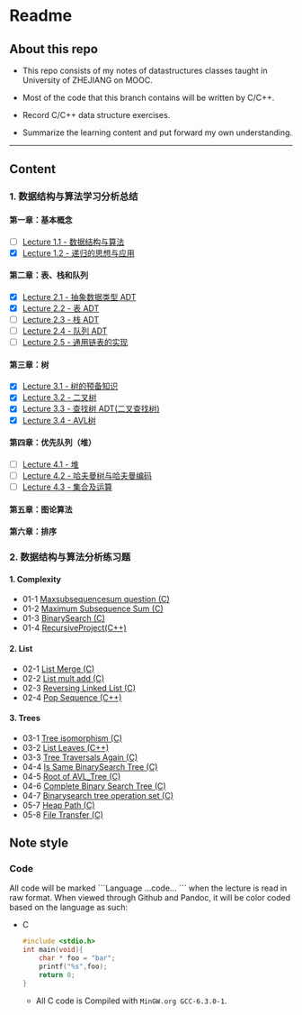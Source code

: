 # Readme

## About this repo

- This repo consists of my notes of datastructures classes taught in University of ZHEJIANG on MOOC.

- Most of the code that this branch contains will be written by C/C++.

- Record C/C++ data structure exercises.

- Summarize the learning content and put forward my own understanding.

___

## Content

### 1. 数据结构与算法学习分析总结
#### 第一章：基本概念
- [ ] [Lecture 1.1 - 数据结构与算法](./Lectures/Lecture-1.1.md)
- [x] [Lecture 1.2 - 递归的思想与应用](./Lectures/Lecture-1.2.md)
#### 第二章：表、栈和队列
- [x] [Lecture 2.1 - 抽象数据类型 ADT](./Lectures/抽象数据类型ADT.md)
- [x] [Lecture 2.2 - 表 ADT](./Lectures/表ADT.md)
- [ ] [Lecture 2.3 - 栈 ADT](./Lectures/栈ADT.md)
- [ ] [Lecture 2.4 - 队列 ADT](./Lectures/队列ADT.md)
- [ ] [Lecture 2.5 - 通用链表的实现](./Lectures/通用链表的实现.md)
#### 第三章：树
- [x] [Lecture 3.1 - 树的预备知识](./Lectures/Lecture-3.1.md)
- [x] [Lecture 3.2 - 二叉树](./Lectures/Lecture-3.2.md)
- [x] [Lecture 3.3 - 查找树 ADT(二叉查找树)](./Lectures/Lecture-3.3.md)
- [x] [Lecture 3.4 - AVL树](./Lectures/Lecture-3.4.md)
#### 第四章：优先队列（堆）
- [ ] [Lecture 4.1 - 堆](./Lectures/堆.md)
- [ ] [Lecture 4.2 - 哈夫曼树与哈夫曼编码](./Lectures/Lecture-4.2.md)
- [ ] [Lecture 4.3 - 集合及运算](./Lectures/Lecture-4.3.md)
#### 第五章：图论算法
#### 第六章：排序

### 2. 数据结构与算法分析练习题

#### 1. Complexity

* 01-1 [Maxsubsequencesum question (C)](./eclipse/DataStructuresCode/src/01_1_Maxsubsequencesum_question.cpp)
* 01-2 [Maximum Subsequence Sum (C)](./eclipse/DataStructuresCode/src/01_2_Maximum_Subsequence_Sum.cpp)
* 01-3 [BinarySearch (C)](./eclipse/DataStructuresCode/src/01_3_BinarySearch.cpp)
* 01-4 [RecursiveProject(C++)](./eclipse/DataStructuresCode/src/Project_01_recursive_function.cpp) 

#### 2. List

* 02-1 [List Merge (C)](./eclipse/DataStructuresCode/src/02_1_List_Merge.cpp)
* 02-2 [List mult add (C)](./eclipse/DataStructuresCode/src/02_2_list_mult_add.cpp)
* 02-3 [Reversing Linked List (C)](./eclipse/DataStructuresCode/src/02_3_Reversing_Linked_List.cpp)
* 02-4 [Pop Sequence (C++)](./eclipse/DataStructuresCode/src/02_4_Pop_Sequence.cpp)

#### 3. Trees

- 03-1 [Tree isomorphism (C)](./eclipse/DataStructuresCode/src/03_1_Tree_isomorphism.cpp)
- 03-2 [List Leaves (C++)](./eclipse/DataStructuresCode/src/03_2_List_Leaves.cpp)
- 03-3 [Tree Traversals Again (C)](./eclipse/DataStructuresCode/src/03_3_Tree_Traversals_Again.cpp)
- 04-4 [Is Same BinarySearch Tree (C)](./eclipse/DataStructuresCode/src/04_4_IsSameBinarySearchTree.cpp)
- 04-5 [Root of AVL_Tree (C)](./eclipse/DataStructuresCode/src/04_5_Root_of_AVL_Tree.cpp)
- 04-6 [Complete Binary Search Tree (C)](./eclipse/DataStructuresCode/src/04_6_Complete_Binary_Search_Tree.cpp)
- 04-7 [Binarysearch tree operation set (C)](./eclipse/DataStructuresCode/src/04_7_Binarysearch_tree_operation_set.cpp)
- 05-7 [Heap Path (C)](./eclipse/DataStructuresCode/src/05_7_heap_path.cpp)
- 05-8 [File Transfer (C)](./eclipse/DataStructuresCode/src/05_8_File_Transfer.cpp)

## Note style

### Code

All code will be marked \`\`\`Language ...code... \`\`\` when the lecture is read in raw format. When viewed through Github and Pandoc, it will be color coded based on the language as such:

* C
    ```c
    #include <stdio.h>
    int main(void){
        char * foo = "bar";
        printf("%s",foo);
        return 0;
    }
    ```
  * All C code is Compiled with ```MinGW.org GCC-6.3.0-1```.
